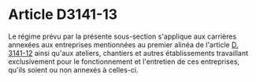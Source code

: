 # Article D3141-13

Le régime prévu par la présente sous-section s'applique aux carrières annexées aux entreprises mentionnées au premier alinéa de l'article [D. 3141-12][1] ainsi qu'aux ateliers, chantiers et autres établissements travaillant exclusivement pour le fonctionnement et l'entretien de ces entreprises, qu'ils soient ou non annexés à celles-ci.

 [1]: /affichCodeArticle.do?cidTexte=LEGITEXT000006072050&idArticle=LEGIARTI000018486743&dateTexte=&categorieLien=cid